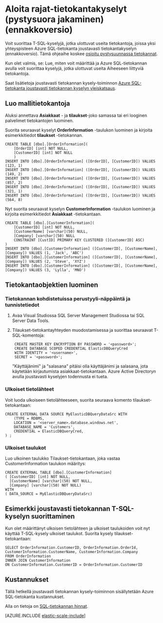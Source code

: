 <properties
    pageTitle="Aloita rajat-tietokantakyselyt (pystysuora jakaminen) | Microsoft Azure"   
    description="Voit käyttää joustavasti tietokantakyselyn pystysuunnassa osioitua tietokannat"
    services="sql-database"
    documentationCenter=""  
    manager="jhubbard"
    authors="torsteng"/>

<tags
    ms.service="sql-database"
    ms.workload="sql-database"
    ms.tgt_pltfrm="na"
    ms.devlang="na"
    ms.topic="article"
    ms.date="05/23/2016"
    ms.author="torsteng" />

# <a name="get-started-with-cross-database-queries-vertical-partitioning-preview"></a>Aloita rajat-tietokantakyselyt (pystysuora jakaminen) (ennakkoversio)

Voit suorittaa T-SQL-kyselyjä, jotka ulottuvat useita tietokantoja, joissa yksi yhteyspisteen Azure SQL-tietokanta joustavasti tietokantakyselyn (ennakkoversio). Tämä ohjeaihe koskee [osioitu pystysuunnassa tietokannat](sql-database-elastic-query-vertical-partitioning.md).  

Kun olet valmis, se: Lue, miten voit määrittää ja Azure SQL-tietokannan avulla voit suorittaa kyselyjä, jotka ulottuvat useita Aiheeseen liittyviä tietokantoja. 

Saat lisätietoja joustavasti tietokannan kysely-toiminnon [Azure SQL-tietokanta joustavasti tietokannan kyselyn yleiskatsaus](sql-database-elastic-query-overview.md). 

## <a name="create-the-sample-databases"></a>Luo mallitietokantoja

Aluksi annettava **Asiakkaat** - ja **tilaukset**-joko samassa tai eri looginen palvelimet tietokantojen luominen.   

Suorita seuraavat kyselyt **OrderInformation** -taulukon luominen ja kirjoita esimerkkitiedot **tilaukset** -tietokannan. 

    CREATE TABLE [dbo].[OrderInformation]( 
        [OrderID] [int] NOT NULL, 
        [CustomerID] [int] NOT NULL 
        ) 
    INSERT INTO [dbo].[OrderInformation] ([OrderID], [CustomerID]) VALUES (123, 1) 
    INSERT INTO [dbo].[OrderInformation] ([OrderID], [CustomerID]) VALUES (149, 2) 
    INSERT INTO [dbo].[OrderInformation] ([OrderID], [CustomerID]) VALUES (857, 2) 
    INSERT INTO [dbo].[OrderInformation] ([OrderID], [CustomerID]) VALUES (321, 1) 
    INSERT INTO [dbo].[OrderInformation] ([OrderID], [CustomerID]) VALUES (564, 8) 

Nyt suorita seuraavat kyselyn **CustomerInformation** -taulukon luominen ja kirjoita esimerkkitiedot **Asiakkaat** -tietokantaan. 

    CREATE TABLE [dbo].[CustomerInformation]( 
        [CustomerID] [int] NOT NULL, 
        [CustomerName] [varchar](50) NULL, 
        [Company] [varchar](50) NULL 
        CONSTRAINT [CustID] PRIMARY KEY CLUSTERED ([CustomerID] ASC) 
    ) 
    INSERT INTO [dbo].[CustomerInformation] ([CustomerID], [CustomerName], [Company]) VALUES (1, 'Jack', 'ABC') 
    INSERT INTO [dbo].[CustomerInformation] ([CustomerID], [CustomerName], [Company]) VALUES (2, 'Steve', 'XYZ') 
    INSERT INTO [dbo].[CustomerInformation] ([CustomerID], [CustomerName], [Company]) VALUES (3, 'Lylla', 'MNO') 

## <a name="create-database-objects"></a>Tietokantaobjektien luominen
### <a name="database-scoped-master-key-and-credentials"></a>Tietokannan kohdistetuissa perustyyli-näppäintä ja tunnistetiedot

1. Avaa Visual Studiossa SQL Server Management Studiossa tai SQL Server Data Tools.
2. Tilaukset-tietokantayhteyden muodostamisessa ja suorittaa seuraavat T-SQL-komentoja:

        CREATE MASTER KEY ENCRYPTION BY PASSWORD = '<password>'; 
        CREATE DATABASE SCOPED CREDENTIAL ElasticDBQueryCred 
        WITH IDENTITY = '<username>', 
        SECRET = '<password>';  

    "Käyttäjänimi" ja "salasana" pitäisi olla käyttäjänimi ja salasana, jota käytetään kirjautumista asiakkaat-tietokantaan.
    Azure Active Directoryn avulla joustavasti kyselyjen todennusta ei tueta.

### <a name="external-data-sources"></a>Ulkoiset tietolähteet
Voit luoda ulkoiseen tietolähteeseen, suorita seuraava komento tilaukset-tietokantaan: 

    CREATE EXTERNAL DATA SOURCE MyElasticDBQueryDataSrc WITH 
        (TYPE = RDBMS, 
        LOCATION = '<server_name>.database.windows.net', 
        DATABASE_NAME = 'Customers', 
        CREDENTIAL = ElasticDBQueryCred, 
    ) ;

### <a name="external-tables"></a>Ulkoiset taulukot
Luo ulkoinen taulukko Tilaukset-tietokantaan, joka vastaa CustomerInformation taulukon määritys:

    CREATE EXTERNAL TABLE [dbo].[CustomerInformation] 
    ( [CustomerID] [int] NOT NULL, 
      [CustomerName] [varchar](50) NOT NULL, 
      [Company] [varchar](50) NOT NULL) 
    WITH 
    ( DATA_SOURCE = MyElasticDBQueryDataSrc) 

## <a name="execute-a-sample-elastic-database-t-sql-query"></a>Esimerkki joustavasti tietokannan T-SQL-kyselyn suorittaminen

Kun olet määrittänyt ulkoisen tietolähteen ja ulkoiset taulukoiden voit nyt käyttää T-SQL-kysely ulkoiset taulukot. Suorita kysely tilaukset-tietokantaan: 

    SELECT OrderInformation.CustomerID, OrderInformation.OrderId, CustomerInformation.CustomerName, CustomerInformation.Company 
    FROM OrderInformation 
    INNER JOIN CustomerInformation 
    ON CustomerInformation.CustomerID = OrderInformation.CustomerID 

## <a name="cost"></a>Kustannukset

Tällä hetkellä joustavasti tietokannan kysely-toiminnon sisällytetään Azure SQL-tietokanta kustannukset.  

Alla on tietoja on [SQL-tietokannan hinnat](/pricing/details/sql-database). 


[AZURE.INCLUDE [elastic-scale-include](../../includes/elastic-scale-include.md)]

<!--Image references-->

<!--anchors-->
